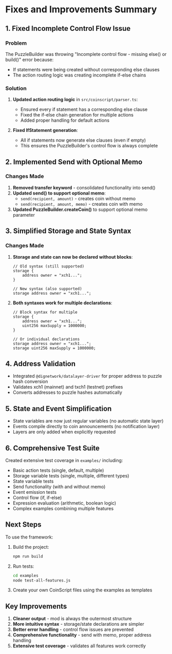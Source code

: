 # Fixes and Improvements Summary

## 1. Fixed Incomplete Control Flow Issue

### Problem
The PuzzleBuilder was throwing "Incomplete control flow - missing else() or build()" error because:
- If statements were being created without corresponding else clauses
- The action routing logic was creating incomplete if-else chains

### Solution
1. **Updated action routing logic** in `src/coinscript/parser.ts`:
   - Ensured every if statement has a corresponding else clause
   - Fixed the if-else chain generation for multiple actions
   - Added proper handling for default actions

2. **Fixed IfStatement generation**:
   - All if statements now generate else clauses (even if empty)
   - This ensures the PuzzleBuilder's control flow is always complete

## 2. Implemented Send with Optional Memo

### Changes Made
1. **Removed transfer keyword** - consolidated functionality into send()
2. **Updated send() to support optional memo**:
   - `send(recipient, amount)` - creates coin without memo
   - `send(recipient, amount, memo)` - creates coin with memo
3. **Updated PuzzleBuilder.createCoin()** to support optional memo parameter

## 3. Simplified Storage and State Syntax

### Changes Made
1. **Storage and state can now be declared without blocks**:
   ```coinscript
   // Old syntax (still supported)
   storage {
       address owner = "xch1...";
   }
   
   // New syntax (also supported)
   storage address owner = "xch1...";
   ```

2. **Both syntaxes work for multiple declarations**:
   ```coinscript
   // Block syntax for multiple
   storage {
       address owner = "xch1...";
       uint256 maxSupply = 1000000;
   }
   
   // Or individual declarations
   storage address owner = "xch1...";
   storage uint256 maxSupply = 1000000;
   ```

## 4. Address Validation

- Integrated `@dignetwork/datalayer-driver` for proper address to puzzle hash conversion
- Validates xch1 (mainnet) and txch1 (testnet) prefixes
- Converts addresses to puzzle hashes automatically

## 5. State and Event Simplification

- State variables are now just regular variables (no automatic state layer)
- Events compile directly to coin announcements (no notification layer)
- Layers are only added when explicitly requested

## 6. Comprehensive Test Suite

Created extensive test coverage in `examples/` including:
- Basic action tests (single, default, multiple)
- Storage variable tests (single, multiple, different types)
- State variable tests
- Send functionality (with and without memo)
- Event emission tests
- Control flow (if, if-else)
- Expression evaluation (arithmetic, boolean logic)
- Complex examples combining multiple features

## Next Steps

To use the framework:

1. Build the project:
   ```bash
   npm run build
   ```

2. Run tests:
   ```bash
   cd examples
   node test-all-features.js
   ```

3. Create your own CoinScript files using the examples as templates

## Key Improvements

1. **Cleaner output** - mod is always the outermost structure
2. **More intuitive syntax** - storage/state declarations are simpler
3. **Better error handling** - control flow issues are prevented
4. **Comprehensive functionality** - send with memo, proper address handling
5. **Extensive test coverage** - validates all features work correctly 
